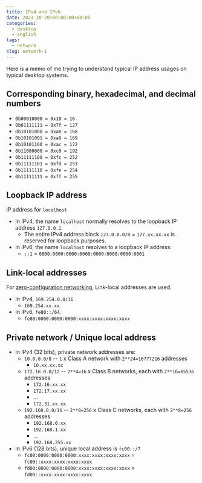 ```yaml
---
title: IPv4 and IPv6
date: 2023-10-20T00:00:00+00:00
categories:
  - desktop
  - english
tags:
  - network
slug: network-1
---
```


Here is a memo of me trying to understand typical IP address usages on typical
desktop systems.

## Corresponding binary, hexadecimal, and decimal numbers

* `0b00010000 = 0x10 = 16`
* `0b01111111 = 0x7f = 127`
* `0b10101000 = 0xa8 = 168`
* `0b10101001 = 0xa9 = 169`
* `0b10101100 = 0xac = 172`
* `0b11000000 = 0xc0 = 192`
* `0b11111100 = 0xfc = 252`
* `0b11111101 = 0xfd = 253`
* `0b11111110 = 0xfe = 254`
* `0b11111111 = 0xff = 255`

## Loopback IP address

IP address for `localhost`

* In IPv4, the name `localhost` normally resolves to the loopback IP address `127.0.0.1`.
  * The entire IPv4 address block `127.0.0.0/8` = `127.xx.xx.xx` is reserved for loopback purposes.
* In IPv6, the name `localhost` resolves to a loopback IP address:
  * `::1` = `0000:0000:0000:0000:0000:0000:0000:0001`

## Link-local addresses

For [zero-configuration networking](https://en.wikipedia.org/wiki/Zero-configuration_networking), Link-local addresses are used.

* In IPv4, `169.254.0.0/16`
  * `169.254.xx.xx`
* In IPv6, `fe80::/64`.
  * `fe80:0000:0000:0000:xxxx:xxxx:xxxx:xxxx`

## Private network / Unique local address

* In IPv4 (32 bits), private network addresses are:
  * `10.0.0.0/8` -- `1` x Class A network with `2**24=16777216` addresses
    * `10.xx.xx.xx`
  * `172.16.0.0/12` -- `2**4=16` x Class B networks, each with `2**16=65536` addresses
    * `172.16.xx.xx`
    * `172.17.xx.xx`
    * ...
    * `172.31.xx.xx`
  * `192.168.0.0/16` -- `2**8=256` x Class C networks, each with `2**8=256` addresses
    * `192.168.0.xx`
    * `192.168.1.xx`
    * ...
    * `192.168.255.xx`
* In IPv6 (128 bits), unique local address is `fc00::/7`
    * `fc00:0000:0000:0000:xxxx:xxxx:xxxx:xxxx` = `fc00::xxxx:xxxx:xxxx:xxxx`
    * `fd00:0000:0000:0000:xxxx:xxxx:xxxx:xxxx` = `fd00::xxxx:xxxx:xxxx:xxxx`

<!-- vim: set sw=4 sts=4 ai si et tw=79 ft=markdown: -->

